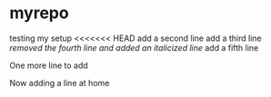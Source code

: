 # myrepo
testing my setup
<<<<<<< HEAD
add a second line
add a third line
*removed the fourth line and added an italicized line*
add a fifth line  

One more line to add

Now adding a line at home
